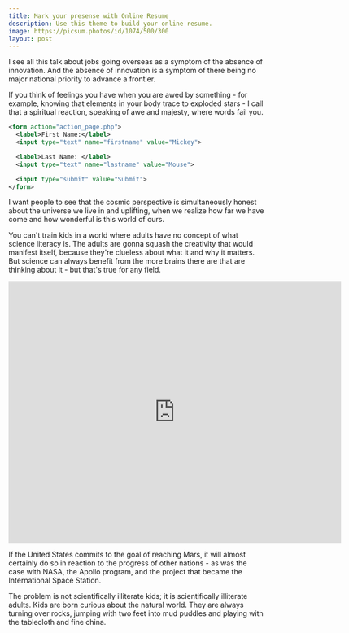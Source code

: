 ```yaml
---
title: Mark your presense with Online Resume 
description: Use this theme to build your online resume.
image: https://picsum.photos/id/1074/500/300
layout: post
---
```

I see all this talk about jobs going overseas as a symptom of the absence of innovation. And the absence of innovation is a symptom of there being no major national priority to advance a frontier.

If you think of feelings you have when you are awed by something - for example, knowing that elements in your body trace to exploded stars - I call that a spiritual reaction, speaking of awe and majesty, where words fail you.



``` xml
<form action="action_page.php">
  <label>First Name:</label>
  <input type="text" name="firstname" value="Mickey">

  <label>Last Name: </label>
  <input type="text" name="lastname" value="Mouse">

  <input type="submit" value="Submit">
</form>
```

I want people to see that the cosmic perspective is simultaneously honest about the universe we live in and uplifting, when we realize how far we have come and how wonderful is this world of ours.

You can't train kids in a world where adults have no concept of what science literacy is. The adults are gonna squash the creativity that would manifest itself, because they're clueless about what it and why it matters. But science can always benefit from the more brains there are that are thinking about it - but that's true for any field.

<iframe width="654" height="515" src="https://www.youtube.com/embed/YE7VzlLtp-4" frameborder="0" allow="accelerometer; autoplay; clipboard-write; encrypted-media; gyroscope; picture-in-picture" allowfullscreen></iframe>

If the United States commits to the goal of reaching Mars, it will almost certainly do so in reaction to the progress of other nations - as was the case with NASA, the Apollo program, and the project that became the International Space Station.

The problem is not scientifically illiterate kids; it is scientifically illiterate adults. Kids are born curious about the natural world. They are always turning over rocks, jumping with two feet into mud puddles and playing with the tablecloth and fine china.